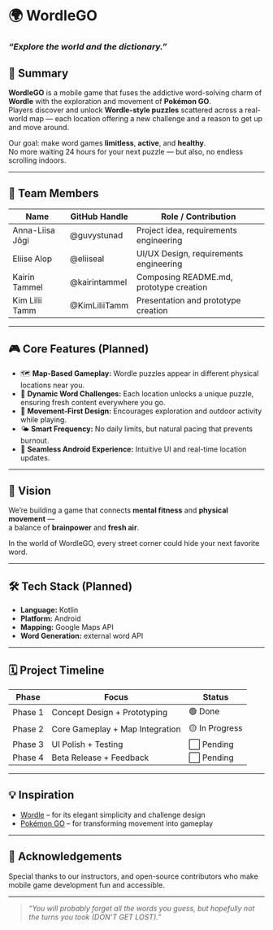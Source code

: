 # 🌍 WordleGO

### _“Explore the world and the dictionary.”_

## 🧩 Summary

**WordleGO** is a mobile game that fuses the addictive word-solving charm of **Wordle** with the exploration and movement of **Pokémon GO**.  
Players discover and unlock **Wordle-style puzzles** scattered across a real-world map — each location offering a new challenge and a reason to get up and move around.  

Our goal: make word games **limitless**, **active**, and **healthy**.  
No more waiting 24 hours for your next puzzle — but also, no endless scrolling indoors. 

---

## 👥 Team Members

| Name | GitHub Handle | Role / Contribution |
|------|----------------|----------------------|
| Anna-Liisa Jõgi | @guvystunad | Project idea, requirements engineering  |
| Eliise Alop | @eliiseal | UI/UX Design, requirements engineering  |
| Kairin Tammel | @kairintammel | Composing README.md, prototype creation |
| Kim Lilii Tamm | @KimLiliiTamm | Presentation and prototype creation |

---

## 🎮 Core Features (Planned)

- 🗺️ **Map-Based Gameplay:** Wordle puzzles appear in different physical locations near you.  
- 🧠 **Dynamic Word Challenges:** Each location unlocks a unique puzzle, ensuring fresh content everywhere you go.  
- 🏃 **Movement-First Design:** Encourages exploration and outdoor activity while playing.  
- 🌤️ **Smart Frequency:** No daily limits, but natural pacing that prevents burnout.  
- 📱 **Seamless Android Experience:** Intuitive UI and real-time location updates.

---

## 🚀 Vision

We’re building a game that connects **mental fitness** and **physical movement** —  
a balance of **brainpower** and **fresh air**.  

In the world of WordleGO, every street corner could hide your next favorite word.  

---

## 🛠️ Tech Stack (Planned)

- **Language:** Kotlin  
- **Platform:** Android  
- **Mapping:** Google Maps API 
- **Word Generation:** external word API

---

## 🗓️ Project Timeline

| Phase | Focus | Status |
|-------|--------|---------|
| Phase 1 | Concept Design + Prototyping | 🟢 Done |
| Phase 2 | Core Gameplay + Map Integration | 🟡 In Progress |
| Phase 3 | UI Polish + Testing | ⬜ Pending |
| Phase 4 | Beta Release + Feedback | ⬜ Pending |

---

## 💡 Inspiration

- [Wordle](https://www.nytimes.com/games/wordle/index.html) – for its elegant simplicity and challenge design  
- [Pokémon GO](https://pokemongo.com/) – for transforming movement into gameplay

---

## 🤝 Acknowledgements

Special thanks to our instructors, and open-source contributors who make mobile game development fun and accessible.

---

> _“You will probably forget all the words you guess, but hopefully not the turns you took (DON'T GET LOST).”_

